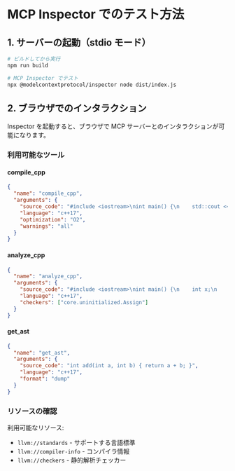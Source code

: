 # MCP Inspector でのテスト方法

## 1. サーバーの起動（stdio モード）

```bash
# ビルドしてから実行
npm run build

# MCP Inspector でテスト
npx @modelcontextprotocol/inspector node dist/index.js
```

## 2. ブラウザでのインタラクション

Inspector を起動すると、ブラウザで MCP サーバーとのインタラクションが可能になります。

### 利用可能なツール

#### compile_cpp
```json
{
  "name": "compile_cpp",
  "arguments": {
    "source_code": "#include <iostream>\nint main() {\n    std::cout << \"Hello, World!\" << std::endl;\n    return 0;\n}",
    "language": "c++17",
    "optimization": "O2",
    "warnings": "all"
  }
}
```

#### analyze_cpp
```json
{
  "name": "analyze_cpp",
  "arguments": {
    "source_code": "#include <iostream>\nint main() {\n    int x;\n    std::cout << x << std::endl;\n    return 0;\n}",
    "language": "c++17",
    "checkers": ["core.uninitialized.Assign"]
  }
}
```

#### get_ast
```json
{
  "name": "get_ast",
  "arguments": {
    "source_code": "int add(int a, int b) { return a + b; }",
    "language": "c++17",
    "format": "dump"
  }
}
```

### リソースの確認

利用可能なリソース:
- `llvm://standards` - サポートする言語標準
- `llvm://compiler-info` - コンパイラ情報
- `llvm://checkers` - 静的解析チェッカー